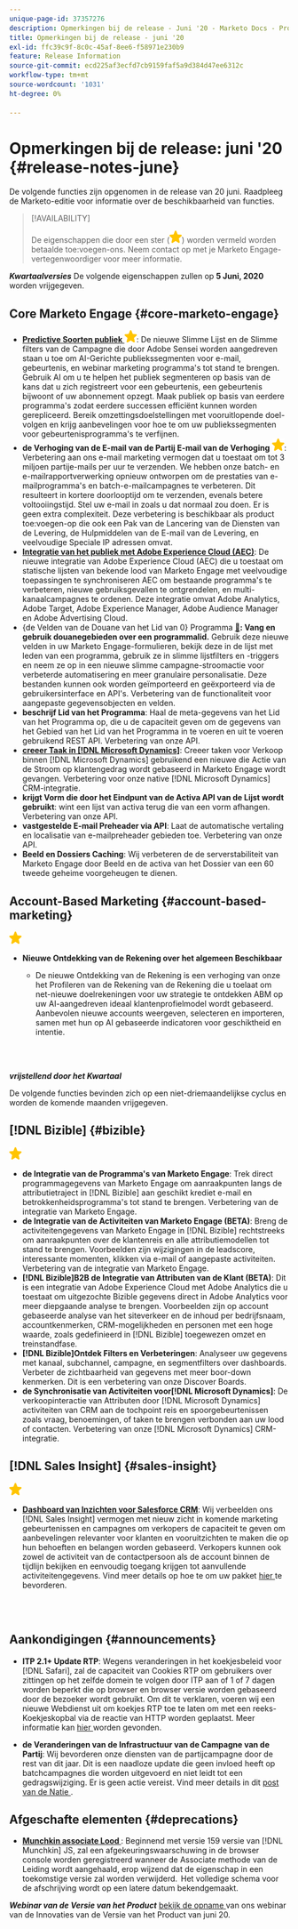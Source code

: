 ```yaml
---
unique-page-id: 37357276
description: Opmerkingen bij de release - Juni '20 - Marketo Docs - Productdocumentatie
title: Opmerkingen bij de release - juni '20
exl-id: ffc39c9f-8c0c-45af-8ee6-f58971e230b9
feature: Release Information
source-git-commit: ecd225af3ecfd7cb9159faf5a9d384d47ee6312c
workflow-type: tm+mt
source-wordcount: '1031'
ht-degree: 0%

---
```


# Opmerkingen bij de release: juni &#39;20 {#release-notes-june}

De volgende functies zijn opgenomen in de release van 20 juni. Raadpleeg de Marketo-editie voor informatie over de beschikbaarheid van functies.

>[!AVAILABILITY]
>
>De eigenschappen die door een ster (![](assets/yellow-star.png)) worden vermeld worden betaalde toe:voegen-ons. Neem contact op met je Marketo Engage-vertegenwoordiger voor meer informatie.

**_Kwartaalversies_** De volgende eigenschappen zullen op **5 Juni, 2020** worden vrijgegeven.

## Core Marketo Engage {#core-marketo-engage}

* **[Predictive Soorten publiek ](https://experienceleague.adobe.com/docs/marketo/sky/predictive-audiences/getting-started-with-predictive-audiences.html?lang=nl-NL#predictive-audiences)** ![ (ster) ](assets/yellow-star.png): De nieuwe Slimme Lijst en de Slimme filters van de Campagne die door Adobe Sensei worden aangedreven staan u toe om AI-Gerichte publiekssegmenten voor e-mail, gebeurtenis, en webinar marketing programma&#39;s tot stand te brengen. Gebruik AI om u te helpen het publiek segmenteren op basis van de kans dat u zich registreert voor een gebeurtenis, een gebeurtenis bijwoont of uw abonnement opzegt. Maak publiek op basis van eerdere programma&#39;s zodat eerdere successen efficiënt kunnen worden gerepliceerd. Bereik omzettingsdoelstellingen met vooruitlopende doel-volgen en krijg aanbevelingen voor hoe te om uw publiekssegmenten voor gebeurtenisprogramma&#39;s te verfijnen.
* **de Verhoging van de E-mail van de Partij E-mail van de Verhoging** ![ (ster) ](assets/yellow-star.png): Verbetering aan ons e-mail marketing vermogen dat u toestaat om tot 3 miljoen partije-mails per uur te verzenden. We hebben onze batch- en e-mailrapportverwerking opnieuw ontworpen om de prestaties van e-mailprogramma&#39;s en batch-e-mailcampagnes te verbeteren. Dit resulteert in kortere doorlooptijd om te verzenden, evenals betere voltooiingstijd. Stel uw e-mail in zoals u dat normaal zou doen. Er is geen extra complexiteit. Deze verbetering is beschikbaar als product toe:voegen-op die ook een Pak van de Lancering van de Diensten van de Levering, de Hulpmiddelen van de E-mail van de Levering, en veelvoudige Speciale IP adressen omvat.
* **[Integratie van het publiek met Adobe Experience Cloud (AEC)](/help/marketo/product-docs/core-marketo-concepts/smart-lists-and-static-lists/static-lists/send-a-list-to-adobe-experience-cloud.md)**: De nieuwe integratie van Adobe Experience Cloud (AEC) die u toestaat om statische lijsten van bekende lood van Marketo Engage met veelvoudige toepassingen te synchroniseren AEC om bestaande programma&#39;s te verbeteren, nieuwe gebruiksgevallen te ontgrendelen, en multi-kanaalcampagnes te ordenen. Deze integratie omvat Adobe Analytics, Adobe Target, Adobe Experience Manager, Adobe Audience Manager en Adobe Advertising Cloud.
* {de Velden van de Douane van het Lid van 0} Programma [&#128279;](/help/marketo/product-docs/core-marketo-concepts/programs/working-with-programs/program-member-custom-fields.md)**: Vang en gebruik douanegebieden over een programmalid.** Gebruik deze nieuwe velden in uw Marketo Engage-formulieren, bekijk deze in de lijst met leden van een programma, gebruik ze in slimme lijstfilters en -triggers en neem ze op in een nieuwe slimme campagne-stroomactie voor verbeterde automatisering en meer granulaire personalisatie. Deze bestanden kunnen ook worden geïmporteerd en geëxporteerd via de gebruikersinterface en API&#39;s. Verbetering van de functionaliteit voor aangepaste gegevensobjecten en velden.
* **beschrijf Lid van het Programma**: Haal de meta-gegevens van het Lid van het Programma op, die u de capaciteit geven om de gegevens van het Gebied van het Lid van het Programma in te voeren en uit te voeren gebruikend REST API. Verbetering van onze API.
* **[creeer Taak in [!DNL Microsoft Dynamics]](/help/marketo/product-docs/core-marketo-concepts/smart-campaigns/microsoft-dynamics-flow-actions/create-task-in-microsoft.md)**: Creeer taken voor Verkoop binnen [!DNL Microsoft Dynamics] gebruikend een nieuwe die Actie van de Stroom op klantengedrag wordt gebaseerd in Marketo Engage wordt gevangen. Verbetering voor onze native [!DNL Microsoft Dynamics] CRM-integratie.
* **krijgt Vorm die door het Eindpunt van de Activa API van de Lijst wordt gebruikt**: wint een lijst van activa terug die van een vorm afhangen. Verbetering van onze API.
* **vastgestelde E-mail Preheader via API**: Laat de automatische vertaling en localisatie van e-mailpreheader gebieden toe. Verbetering van onze API.
* **Beeld en Dossiers Caching**: Wij verbeteren de de serverstabiliteit van Marketo Engage door Beeld en de activa van het Dossier van een 60 tweede geheime voorgeheugen te dienen.

## Account-Based Marketing {#account-based-marketing}

![ (star) ](assets/yellow-star.png)

* **Nieuwe Ontdekking van de Rekening over het algemeen Beschikbaar**

   * De nieuwe Ontdekking van de Rekening is een verhoging van onze het Profileren van de Rekening van de Rekening die u toelaat om net-nieuwe doelrekeningen voor uw strategie te ontdekken ABM op uw AI-aangedreven ideaal klantenprofielmodel wordt gebaseerd. Aanbevolen nieuwe accounts weergeven, selecteren en importeren, samen met hun op AI gebaseerde indicatoren voor geschiktheid en intentie.

<br> 

**_vrijstellend door het Kwartaal_**

De volgende functies bevinden zich op een niet-driemaandelijkse cyclus en worden de komende maanden vrijgegeven.

## [!DNL Bizible] {#bizible}

![ (star) ](assets/yellow-star.png)

* **de Integratie van de Programma&#39;s van Marketo Engage**: Trek direct programmagegevens van Marketo Engage om aanraakpunten langs de attributietraject in [!DNL Bizible] aan geschikt krediet e-mail en betrokkenheidsprogramma&#39;s tot stand te brengen. Verbetering van de integratie van Marketo Engage.
* **de Integratie van de Activiteiten van Marketo Engage (BETA)**: Breng de activiteitengegevens van Marketo Engage in [!DNL Bizible] rechtstreeks om aanraakpunten over de klantenreis en alle attributiemodellen tot stand te brengen. Voorbeelden zijn wijzigingen in de leadscore, interessante momenten, klikken via e-mail of aangepaste activiteiten. Verbetering van de integratie van Marketo Engage.
* **[!DNL Bizible]B2B de Integratie van Attributen van de Klant (BETA)**: Dit is een integratie van Adobe Experience Cloud met Adobe Analytics die u toestaat om uitgezochte Bizible gegevens direct in Adobe Analytics voor meer diepgaande analyse te brengen. Voorbeelden zijn op account gebaseerde analyse van het siteverkeer en de inhoud per bedrijfsnaam, accountkenmerken, CRM-mogelijkheden en personen met een hoge waarde, zoals gedefinieerd in [!DNL Bizible] toegewezen omzet en treinstandfase.
* **[!DNL Bizible]Ontdek Filters en Verbeteringen**: Analyseer uw gegevens met kanaal, subchannel, campagne, en segmentfilters over dashboards. Verbeter de zichtbaarheid van gegevens met meer boor-down kenmerken. Dit is een verbetering van onze Discover Boards.
* **de Synchronisatie van Activiteiten voor[!DNL Microsoft Dynamics]**: De verkoopinteractie van Attributen door [!DNL Microsoft Dynamics] activiteiten van CRM aan de tochpoint reis en spoorgebeurtenissen zoals vraag, benoemingen, of taken te brengen verbonden aan uw lood of contacten. Verbetering van onze [!DNL Microsoft Dynamics] CRM-integratie.

## [!DNL Sales Insight] {#sales-insight}

![ (star) ](assets/yellow-star.png)

* **[Dashboard van Inzichten voor Salesforce CRM](/help/marketo/product-docs/marketo-sales-insight/msi-for-salesforce/features/insights-dashboard-feature-overview.md)**: Wij verbeelden ons [!DNL Sales Insight] vermogen met nieuw zicht in komende marketing gebeurtenissen en campagnes om verkopers de capaciteit te geven om aanbevelingen relevanter voor klanten en vooruitzichten te maken die op hun behoeften en belangen worden gebaseerd. Verkopers kunnen ook zowel de activiteit van de contactpersoon als de account binnen de tijdlijn bekijken en eenvoudig toegang krijgen tot aanvullende activiteitengegevens. Vind meer details op hoe te om uw pakket [ hier ](/help/marketo/product-docs/marketo-sales-insight/msi-for-salesforce/configuration/configuration-for-existing-customers.md) te bevorderen.

<br> 

## Aankondigingen {#announcements}

* **ITP 2.1+ Update RTP**: Wegens veranderingen in het koekjesbeleid voor [!DNL Safari], zal de capaciteit van Cookies RTP om gebruikers over zittingen op het zelfde domein te volgen door ITP aan of 1 of 7 dagen worden beperkt die op browser en browser versie worden gebaseerd door de bezoeker wordt gebruikt. Om dit te verklaren, voeren wij een nieuwe Webdienst uit om koekjes RTP toe te laten om met een reeks-Koekjeskopbal via de reactie van HTTP worden geplaatst. Meer informatie kan [ hier ](https://nation.marketo.com/t5/Knowledgebase/Browser-Cookie-Updates-How-Marketo-RTP-Is-Affected/ta-p/299603) worden gevonden.

* **de Veranderingen van de Infrastructuur van de Campagne van de Partij**: Wij bevorderen onze diensten van de partijcampagne door de rest van dit jaar. Dit is een naadloze update die geen invloed heeft op batchcampagnes die worden uitgevoerd en niet leidt tot een gedragswijziging. Er is geen actie vereist. Vind meer details in dit [ post van de Natie ](https://nation.marketo.com/t5/Product-Documents/Batch-Campaign-Processing-Infrastructure-Update/ta-p/301374).

## Afgeschafte elementen {#deprecations}

* **[Munchkin associate Lood ](https://developers.marketo.com/blog/deprecation-of-munchkin-associate-lead-method/)**: Beginnend met versie 159 versie van [!DNL Munchkin] JS, zal een afgekeuringswaarschuwing in de browser console worden geregistreerd wanneer de Associate methode van de Leiding wordt aangehaald, erop wijzend dat de eigenschap in een toekomstige versie zal worden verwijderd.  Het volledige schema voor de afschrijving wordt op een latere datum bekendgemaakt.

**_Webinar van de Versie van het Product_** [ bekijk de opname ](https://engage.marketo.com/June-Release-2020-On-Demand.html) van ons webinar van de Innovaties van de Versie van het Product van juni 20.
